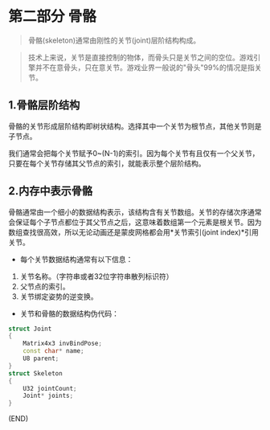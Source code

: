 # 第二部分 骨骼    

> 骨骼(skeleton)通常由刚性的关节(joint)层阶结构构成。    

> 技术上来说，关节是直接控制的物体，而骨头只是关节之间的空位。游戏引擎并不在意骨头，只在意关节。游戏业界一般说的"骨头"99%的情况是指关节。    


## 1.骨骼层阶结构    

骨骼的关节形成层阶结构即树状结构。选择其中一个关节为根节点，其他关节则是子节点。    

我们通常会把每个关节赋予0~(N-1)的索引。因为每个关节有且仅有一个父关节，只要在每个关节存储其父节点的索引，就能表示整个层阶结构。    

## 2.内存中表示骨骼    

骨骼通常由一个细小的数据结构表示，该结构含有关节数组。关节的存储次序通常会保证每个子节点都位于其父节点之后，这意味着数组第一个元素是根关节。因为数组查找很高效，所以无论动画还是蒙皮网格都会用*关节索引(joint index)*引用关节。    

- 每个关节数据结构通常有以下信息：  

1. 关节名称。（字符串或者32位字符串散列标识符）  
2. 父节点的索引。  
3. 关节绑定姿势的逆变换。    

- 关节和骨骼的数据结构伪代码：  

```CPP
struct Joint
{
    Matrix4x3 invBindPose;
    const char* name;
    U8 parent;
}
struct Skeleton
{
    U32 jointCount;
    Joint* joints;
}
```



(END)
